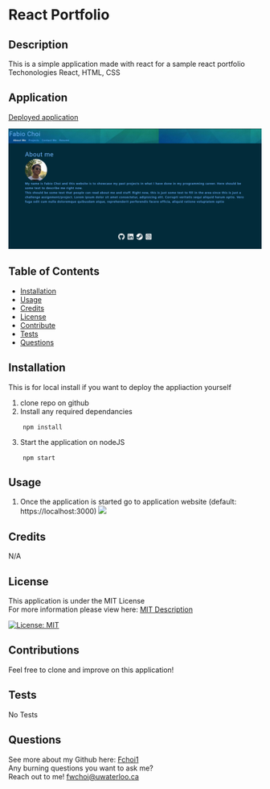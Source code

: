 # React Portfolio

## Description

This is a simple application made with react for a sample react portfolio
Techonologies React, HTML, CSS

## Application

[Deployed application](https://fchoi1.github.io/react-portfolio/)

<img src="./images/react-portfolio.png" width="800">

## Table of Contents

- [Installation](#installation)
- [Usage](#usage)
- [Credits](#credits)
- [License](#license)
- [Contribute](#contributions)
- [Tests](#tests)
- [Questions](#questions)

## Installation

This is for local install if you want to deploy the appliaction yourself

1. clone repo on github
2. Install any required dependancies

```
    npm install
```

3. Start the application on nodeJS

```
    npm start
```

## Usage

1. Once the application is started go to application website (default: https://localhost:3000)
   <img src="./images/step1.png" width="600">


## Credits

N/A

## License

This application is under the MIT License  
For more information please view here: [MIT Description](https://choosealicense.com/licenses/mit/)

[![License: MIT](https://img.shields.io/badge/License-MIT-yellow.svg)](https://opensource.org/licenses/MIT)

## Contributions

Feel free to clone and improve on this application!

## Tests

No Tests

## Questions

See more about my Github here: [Fchoi1](https://www.github.com/Fchoi1)  
Any burning questions you want to ask me?  
Reach out to me! [fwchoi@uwaterloo.ca](mailto:fwchoi@uwaterloo.ca)
